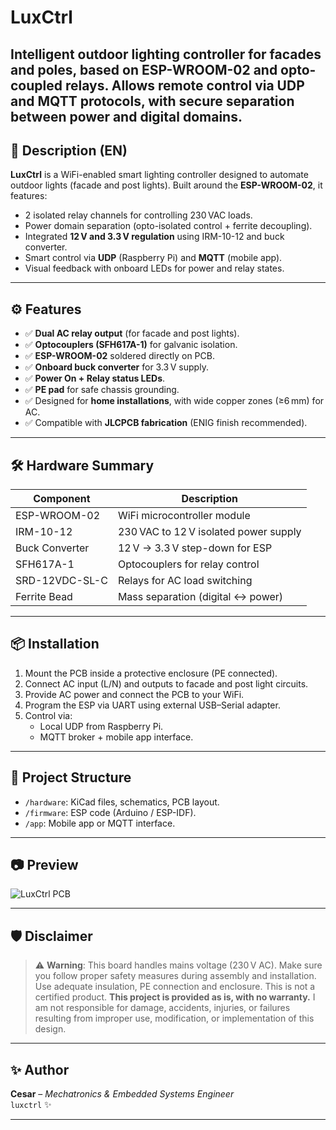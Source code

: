 # LuxCtrl

Intelligent outdoor lighting controller for facades and poles, based on ESP-WROOM-02 and opto-coupled relays. Allows remote control via UDP and MQTT protocols, with secure separation between power and digital domains.
---

## 🧠 Description (EN)

**LuxCtrl** is a WiFi-enabled smart lighting controller designed to automate outdoor lights (facade and post lights). Built around the **ESP-WROOM-02**, it features:

- 2 isolated relay channels for controlling 230 VAC loads.
- Power domain separation (opto-isolated control + ferrite decoupling).
- Integrated **12 V and 3.3 V regulation** using IRM-10-12 and buck converter.
- Smart control via **UDP** (Raspberry Pi) and **MQTT** (mobile app).
- Visual feedback with onboard LEDs for power and relay states.

---

## ⚙️ Features

- ✅ **Dual AC relay output** (for facade and post lights).
- ✅ **Optocouplers (SFH617A-1)** for galvanic isolation.
- ✅ **ESP-WROOM-02** soldered directly on PCB.
- ✅ **Onboard buck converter** for 3.3 V supply.
- ✅ **Power On + Relay status LEDs**.
- ✅ **PE pad** for safe chassis grounding.
- ✅ Designed for **home installations**, with wide copper zones (≥6 mm) for AC.
- ✅ Compatible with **JLCPCB fabrication** (ENIG finish recommended).

---

## 🛠️ Hardware Summary

| Component      | Description                              |
|----------------|------------------------------------------|
| ESP-WROOM-02   | WiFi microcontroller module              |
| IRM-10-12      | 230 VAC to 12 V isolated power supply     |
| Buck Converter | 12 V → 3.3 V step-down for ESP            |
| SFH617A-1      | Optocouplers for relay control            |
| SRD-12VDC-SL-C | Relays for AC load switching              |
| Ferrite Bead   | Mass separation (digital ↔ power)         |

---

## 📦 Installation

1. Mount the PCB inside a protective enclosure (PE connected).
2. Connect AC input (L/N) and outputs to facade and post light circuits.
3. Provide AC power and connect the PCB to your WiFi.
4. Program the ESP via UART using external USB–Serial adapter.
5. Control via:
   - Local UDP from Raspberry Pi.
   - MQTT broker + mobile app interface.

---

## 📁 Project Structure

- `/hardware`: KiCad files, schematics, PCB layout.
- `/firmware`: ESP code (Arduino / ESP-IDF).
- `/app`:  Mobile app or MQTT interface.

---

## 📷 Preview

![LuxCtrl PCB](doc/images/luxctrl_render.png)

---

## 🛡️ Disclaimer

> ⚠️ **Warning**: This board handles mains voltage (230 V AC). Make sure you follow proper safety measures during assembly and installation. Use adequate insulation, PE connection and enclosure. This is not a certified product.
> **This project is provided as is, with no warranty.**
> I am not responsible for damage, accidents, injuries, or failures resulting from improper use, modification, or implementation of this design.

---

## ✨ Author

**Cesar** – *Mechatronics & Embedded Systems Engineer*  
`luxctrl` ✨

---
